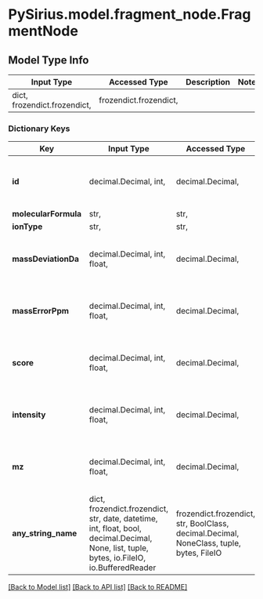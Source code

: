 # PySirius.model.fragment_node.FragmentNode

## Model Type Info
Input Type | Accessed Type | Description | Notes
------------ | ------------- | ------------- | -------------
dict, frozendict.frozendict,  | frozendict.frozendict,  |  | 

### Dictionary Keys
Key | Input Type | Accessed Type | Description | Notes
------------ | ------------- | ------------- | ------------- | -------------
**id** | decimal.Decimal, int,  | decimal.Decimal,  |  | [optional] value must be a 32 bit integer
**molecularFormula** | str,  | str,  |  | [optional] 
**ionType** | str,  | str,  |  | [optional] 
**massDeviationDa** | decimal.Decimal, int, float,  | decimal.Decimal,  |  | [optional] value must be a 64 bit float
**massErrorPpm** | decimal.Decimal, int, float,  | decimal.Decimal,  |  | [optional] value must be a 64 bit float
**score** | decimal.Decimal, int, float,  | decimal.Decimal,  |  | [optional] value must be a 64 bit float
**intensity** | decimal.Decimal, int, float,  | decimal.Decimal,  |  | [optional] value must be a 64 bit float
**mz** | decimal.Decimal, int, float,  | decimal.Decimal,  |  | [optional] value must be a 64 bit float
**any_string_name** | dict, frozendict.frozendict, str, date, datetime, int, float, bool, decimal.Decimal, None, list, tuple, bytes, io.FileIO, io.BufferedReader | frozendict.frozendict, str, BoolClass, decimal.Decimal, NoneClass, tuple, bytes, FileIO | any string name can be used but the value must be the correct type | [optional]

[[Back to Model list]](../../README.md#documentation-for-models) [[Back to API list]](../../README.md#documentation-for-api-endpoints) [[Back to README]](../../README.md)

